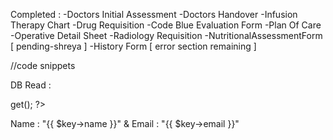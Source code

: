 Completed :
-Doctors Initial Assessment
-Doctors Handover
-Infusion Therapy Chart
-Drug Requisition
-Code Blue Evaluation Form
-Plan Of Care
-Operative Detail Sheet
-Radiology Requisition
-NutritionalAssessmentForm [ pending-shreya ]
-History Form [ error section remaining ]


//code snippets

DB Read :
<?php
  $users = DB::table('users')->get();
 ?>
 <?php foreach ($users as $key): ?>
   <p>Name : "{{ $key->name }}" & Email : "{{ $key->email }}"</p>
 <?php endforeach; ?>
